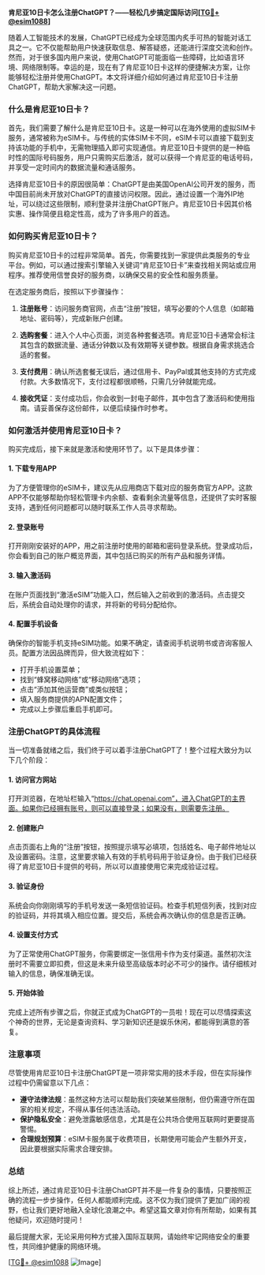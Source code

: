 **肯尼亚10日卡怎么注册ChatGPT？——轻松几步搞定国际访问[[TG💪+ @esim1088](https://t.me/s/esim1088)]**

随着人工智能技术的发展，ChatGPT已经成为全球范围内炙手可热的智能对话工具之一。它不仅能帮助用户快速获取信息、解答疑惑，还能进行深度交流和创作。然而，对于很多国内用户来说，使用ChatGPT可能面临一些障碍，比如语言环境、网络限制等。幸运的是，现在有了肯尼亚10日卡这样的便捷解决方案，让你能够轻松注册并使用ChatGPT。本文将详细介绍如何通过肯尼亚10日卡注册ChatGPT，帮助大家解决这一问题。

### 什么是肯尼亚10日卡？

首先，我们需要了解什么是肯尼亚10日卡。这是一种可以在海外使用的虚拟SIM卡服务，通常被称为eSIM卡。与传统的实体SIM卡不同，eSIM卡可以直接下载到支持该功能的手机中，无需物理插入即可实现通信。肯尼亚10日卡提供的是一种临时性的国际号码服务，用户只需购买后激活，就可以获得一个肯尼亚的电话号码，并享受一定时间内的数据流量和通话服务。

选择肯尼亚10日卡的原因很简单：ChatGPT是由美国OpenAI公司开发的服务，而中国目前尚未开放对ChatGPT的直接访问权限。因此，通过设置一个海外IP地址，可以绕过这些限制，顺利登录并注册ChatGPT账户。肯尼亚10日卡因其价格实惠、操作简便且稳定性高，成为了许多用户的首选。

### 如何购买肯尼亚10日卡？

购买肯尼亚10日卡的过程非常简单。首先，你需要找到一家提供此类服务的专业平台。例如，可以通过搜索引擎输入关键词“肯尼亚10日卡”来查找相关网站或应用程序。推荐使用信誉良好的服务商，以确保交易的安全性和服务质量。

在选定服务商后，按照以下步骤操作：

1. **注册账号**：访问服务商官网，点击“注册”按钮，填写必要的个人信息（如邮箱地址、密码等），完成新账户创建。
   
2. **选购套餐**：进入个人中心页面，浏览各种套餐选项。肯尼亚10日卡通常会标注其包含的数据流量、通话分钟数以及有效期等关键参数。根据自身需求挑选合适的套餐。

3. **支付费用**：确认所选套餐无误后，通过信用卡、PayPal或其他支持的方式完成付款。大多数情况下，支付过程都很顺畅，只需几分钟就能完成。

4. **接收凭证**：支付成功后，你会收到一封电子邮件，其中包含了激活码和使用指南。请妥善保存这份邮件，以便后续操作时参考。

### 如何激活并使用肯尼亚10日卡？

购买完成后，接下来就是激活和使用环节了。以下是具体步骤：

#### 1. 下载专用APP
为了方便管理你的eSIM卡，建议先从应用商店下载对应的服务商官方APP。这款APP不仅能够帮助你轻松管理卡内余额、查看剩余流量等信息，还提供了实时客服支持，遇到任何问题都可以随时联系工作人员寻求帮助。

#### 2. 登录账号
打开刚刚安装好的APP，用之前注册时使用的邮箱和密码登录系统。登录成功后，你会看到自己的账户概览界面，其中包括已购买的所有产品和服务详情。

#### 3. 输入激活码
在账户页面找到“激活eSIM”功能入口，然后输入之前收到的激活码。点击提交后，系统会自动处理你的请求，并将新的号码分配给你。

#### 4. 配置手机设备
确保你的智能手机支持eSIM功能。如果不确定，请查阅手机说明书或咨询客服人员。配置方法因品牌而异，但大致流程如下：
   - 打开手机设置菜单；
   - 找到“蜂窝移动网络”或“移动网络”选项；
   - 点击“添加其他运营商”或类似按钮；
   - 填入服务商提供的APN配置文件；
   - 完成以上步骤后重启手机即可。

### 注册ChatGPT的具体流程

当一切准备就绪之后，我们终于可以着手注册ChatGPT了！整个过程大致分为以下几个阶段：

#### 1. 访问官方网站
打开浏览器，在地址栏输入“https://chat.openai.com”，进入ChatGPT的主界面。如果你已经拥有账号，则可以直接登录；如果没有，则需要先注册。

#### 2. 创建账户
点击页面右上角的“注册”按钮，按照提示填写必填项，包括姓名、电子邮件地址以及设置密码。注意，这里要求输入有效的手机号码用于验证身份。由于我们已经获得了肯尼亚10日卡提供的号码，所以可以直接使用它来完成验证过程。

#### 3. 验证身份
系统会向你刚刚填写的手机号发送一条短信验证码。检查手机短信列表，找到对应的验证码，并将其填入相应位置。提交后，系统会再次确认你的信息是否正确。

#### 4. 设置支付方式
为了正常使用ChatGPT服务，你需要绑定一张信用卡作为支付渠道。虽然初次注册时不需要立即扣费，但这是未来升级至高级版本时必不可少的操作。请仔细核对输入的信息，确保准确无误。

#### 5. 开始体验
完成上述所有步骤之后，你就正式成为ChatGPT的一员啦！现在可以尽情探索这个神奇的世界，无论是查询资料、学习新知识还是娱乐休闲，都能得到满意的答复。

### 注意事项

尽管使用肯尼亚10日卡注册ChatGPT是一项非常实用的技术手段，但在实际操作过程中仍需留意以下几点：

- **遵守法律法规**：虽然这种方法可以帮助我们突破某些限制，但仍需遵守所在国家的相关规定，不得从事任何违法活动。
- **保护隐私安全**：避免泄露敏感信息，尤其是在公共场合使用互联网时更要提高警惕。
- **合理规划预算**：eSIM卡服务属于收费项目，长期使用可能会产生额外开支，因此要根据实际需求合理安排。

### 总结

综上所述，通过肯尼亚10日卡注册ChatGPT并不是一件复杂的事情，只要按照正确的流程一步步操作，任何人都能顺利完成。这不仅为我们提供了更加广阔的视野，也让我们更好地融入全球化浪潮之中。希望这篇文章对你有所帮助，如果有其他疑问，欢迎随时提问！

最后提醒大家，无论采用何种方式接入国际互联网，请始终牢记网络安全的重要性，共同维护健康的网络环境。

[[TG💪+ @esim1088](https://t.me/s/esim1088) ![Image](https://i.postimg.cc/4NQfJmqS/Snipaste-2025-05-13-00-14-12.png)]